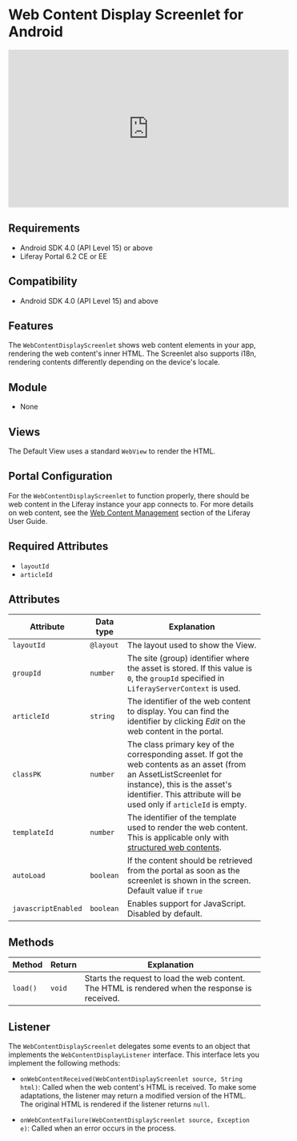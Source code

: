 # Web Content Display Screenlet for Android [](id=webcontentdisplayscreenlet-for-android)

<iframe width="560" height="315" src="https://www.youtube.com/embed/JVxfjAnCve8" frameborder="0" allowfullscreen></iframe>

## Requirements [](id=requirements)

- Android SDK 4.0 (API Level 15) or above
- Liferay Portal 6.2 CE or EE

## Compatibility [](id=compatibility)

- Android SDK 4.0 (API Level 15) and above

## Features [](id=features)

The `WebContentDisplayScreenlet` shows web content elements in your app, 
rendering the web content's inner HTML. The Screenlet also supports i18n, 
rendering contents differently depending on the device's locale.

## Module [](id=module)

- None

## Views [](id=views)

The Default View uses a standard `WebView` to render the HTML.

## Portal Configuration [](id=portal-configuration)

For the `WebContentDisplayScreenlet` to function properly, there should be web 
content in the Liferay instance your app connects to. For more details on web 
content, see the [Web Content Management](/portal/-/knowledge_base/6-2/web-content-management) 
section of the Liferay User Guide. 

## Required Attributes [](id=required-attributes)

- `layoutId`
- `articleId`

## Attributes [](id=attributes)

| Attribute | Data type | Explanation |
|-----------|-----------|-------------| 
| `layoutId` | `@layout` | The layout used to show the View. |
| `groupId` | `number` | The site (group) identifier where the asset is stored. If this value is `0`, the `groupId` specified in `LiferayServerContext` is used. |
| `articleId` | `string` | The identifier of the web content to display. You can find the identifier by clicking *Edit* on the web content in the portal. |
| `classPK` | `number` | The class primary key of the corresponding asset. If got the web contents as an asset (from an AssetListScreenlet for instance), this is the asset's identifier. This attribute will be used only if `articleId` is empty.|
| `templateId` | `number` | The identifier of the template used to render the web content. This is applicable only with [structured web contents](https://www.liferay.com/documentation/liferay-portal/6.2/user-guide/-/ai/advanced-content-with-structures-and-te-liferay-portal-6-2-user-guide-03-en).|
| `autoLoad` | `boolean` | If the content should be retrieved from the portal as soon as the screenlet is shown in the screen. Default value if `true`|
| `javascriptEnabled` | `boolean` | Enables support for JavaScript. Disabled by default. |

## Methods [](id=methods)

| Method | Return | Explanation |
|-----------|-----------|-------------| 
| `load()` | `void` | Starts the request to load the web content. The HTML is rendered when the response is received. |

## Listener [](id=listener)

The `WebContentDisplayScreenlet` delegates some events to an object that 
implements the `WebContentDisplayListener` interface. This interface lets you 
implement the following methods:

- `onWebContentReceived(WebContentDisplayScreenlet source, String html)`: Called 
  when the web content's HTML is received. To make some adaptations, the 
  listener may return a modified version of the HTML. The original HTML is 
  rendered if the listener returns `null`. 

- `onWebContentFailure(WebContentDisplayScreenlet source, Exception e)`: Called 
  when an error occurs in the process. 
